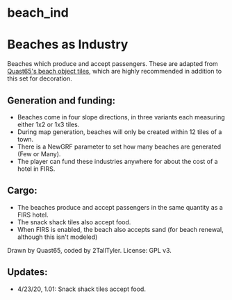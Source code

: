 # beach_ind
# Beaches as Industry

Beaches which produce and accept passengers. These are adapted from [Quast65's beach object tiles](https://www.tt-forums.net/viewtopic.php?t=62258), which are highly recommended in addition to this set for decoration.

## Generation and funding:
- Beaches come in four slope directions, in three variants each measuring either 1x2 or 1x3 tiles.
- During map generation, beaches will only be created within 12 tiles of a town.
- There is a NewGRF parameter to set how many beaches are generated (Few or Many).
- The player can fund these industries anywhere for about the cost of a hotel in FIRS.
## Cargo:
- The beaches produce and accept passengers in the same quantity as a FIRS hotel.
- The snack shack tiles also accept food.
- When FIRS is enabled, the beach also accepts sand (for beach renewal, although this isn't modeled)

Drawn by Quast65, coded by 2TallTyler.
License: GPL v3.

## Updates:
- 4/23/20, 1.01: Snack shack tiles accept food.
